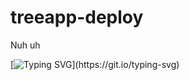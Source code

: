 # treeapp-deploy
Nuh uh

[![Typing SVG](https://readme-typing-svg.herokuapp.com?size=30&lines=Touch+some+grass.)](https://git.io/typing-svg)
